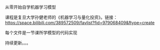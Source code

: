 从零开始自学机器学习模型

课程是复旦大学孙健老师的《机器学习与量化投资》。链接：https://space.bilibili.com/389572509/favlist?fid=979068409&ftype=create

每个文件是一节课所学模型的代码实现

持续更新。。。
